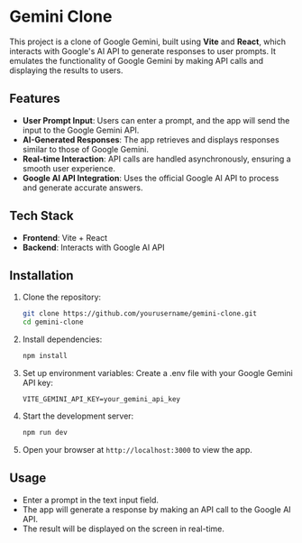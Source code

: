 # Gemini Clone

This project is a clone of Google Gemini, built using **Vite** and **React**, which interacts with Google's AI API to generate responses to user prompts. It emulates the functionality of Google Gemini by making API calls and displaying the results to users.

## Features

- **User Prompt Input**: Users can enter a prompt, and the app will send the input to the Google Gemini API.
- **AI-Generated Responses**: The app retrieves and displays responses similar to those of Google Gemini.
- **Real-time Interaction**: API calls are handled asynchronously, ensuring a smooth user experience.
- **Google AI API Integration**: Uses the official Google AI API to process and generate accurate answers.

## Tech Stack

- **Frontend**: Vite + React
- **Backend**: Interacts with Google AI API

## Installation

1. Clone the repository:
   ```bash
   git clone https://github.com/yourusername/gemini-clone.git
   cd gemini-clone

2. Install dependencies:
   ```bash
   npm install

3. Set up environment variables: Create a .env file with your Google Gemini API key:
   ```env
   VITE_GEMINI_API_KEY=your_gemini_api_key

4. Start the development server:
   ```bash
   npm run dev

5. Open your browser at ```http://localhost:3000``` to view the app.

## Usage

- Enter a prompt in the text input field.
- The app will generate a response by making an API call to the Google AI API.
- The result will be displayed on the screen in real-time.
